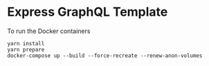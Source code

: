 # Express GraphQL Template

To run the Docker containers

```
yarn install
yarn prepare
docker-compose up --build --force-recreate --renew-anon-volumes
```
